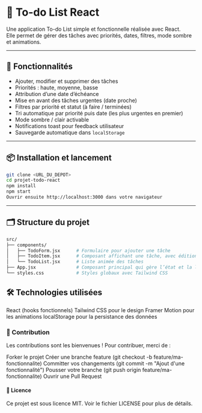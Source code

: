 # 📝 To-do List React

Une application To-do List simple et fonctionnelle réalisée avec React.  
Elle permet de gérer des tâches avec priorités, dates, filtres, mode sombre et animations.

---

## 🚀 Fonctionnalités

- Ajouter, modifier et supprimer des tâches  
- Priorités : haute, moyenne, basse  
- Attribution d’une date d’échéance  
- Mise en avant des tâches urgentes (date proche)  
- Filtres par priorité et statut (à faire / terminées)  
- Tri automatique par priorité puis date (les plus urgentes en premier)  
- Mode sombre / clair activable  
- Notifications toast pour feedback utilisateur  
- Sauvegarde automatique dans `localStorage`

---

## 📦 Installation et lancement

```bash
git clone <URL_DU_DEPOT>
cd projet-todo-react
npm install
npm start
Ouvrir ensuite http://localhost:3000 dans votre navigateur 
```

---

## 🗂 Structure du projet

```bash
src/
├── components/
│   ├── TodoForm.jsx      # Formulaire pour ajouter une tâche
│   ├── TodoItem.jsx      # Composant affichant une tâche, avec édition et suppression
│   └── TodoList.jsx      # Liste animée des tâches
├── App.jsx               # Composant principal qui gère l’état et la logique globale
└── styles.css            # Styles globaux avec Tailwind CSS
```

## 🛠 Technologies utilisées

React (hooks fonctionnels)
Tailwind CSS pour le design
Framer Motion pour les animations
localStorage pour la persistance des données

### 🤝 Contribution

Les contributions sont les bienvenues !
Pour contribuer, merci de :

Forker le projet
Créer une branche feature (git checkout -b feature/ma-fonctionnalite)
Committer vos changements (git commit -m "Ajout d'une fonctionnalité")
Pousser votre branche (git push origin feature/ma-fonctionnalite)
Ouvrir une Pull Request

#### 📄 Licence

Ce projet est sous licence MIT.
Voir le fichier LICENSE pour plus de détails.